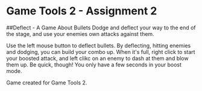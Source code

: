 # Game Tools 2 - Assignment 2

##Deflect - A Game About Bullets
Dodge and deflect your way to the end of the stage, and use your enemies own attacks against them.

Use the left mouse button to deflect bullets. By deflecting, hitting enemies and dodging, you can build your combo up.
When it's full, right click to start your boosted attack, and left clikc on an enemy to dash at them and blow them up. 
Be quick, though! You only have a few seconds in your boost mode.

Game created for Game Tools 2.
